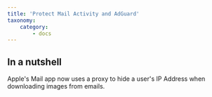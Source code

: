 ```yaml
---
title: 'Protect Mail Activity and AdGuard'
taxonomy:
    category:
        - docs
---
```


## In a nutshell

Apple's Mail app now uses a proxy to hide a user's IP Address when downloading images from emails.
